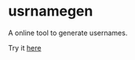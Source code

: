 # usrnamegen
A online tool to generate usernames.

Try it [here](https://nougator.github.io/usrnamegen)
